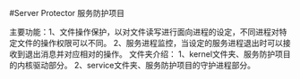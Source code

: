 #Server Protector 服务防护项目

主要功能：1、文件操作保护，以对文件读写进行面向进程的设定，不同进程对特定文件的操作权限可以不同。
          2、服务进程监控，当设定的服务进程退出时可以接收到退出消息并对应相对的操作。
文件夹介绍：
          1、kernel文件夹、服务防护项目的内核驱动部分。
          2、service文件夹、服务防护项目的守护进程部分。

